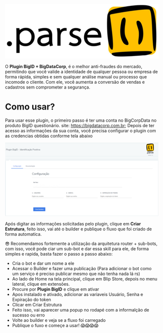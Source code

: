 

![N|Solid](https://raw.githubusercontent.com/Wilkor/img-clonebots/main/logoParseHorizontal.jpeg)


O **Plugin BigID + BigDataCorp**, é o melhor anti-fraudes do mercado, permitindo que você valide a identidade de qualquer pessoa ou empresa de forma rápida, simples e sem qualquer análise manual ou processo que incomode o cliente. Com ele, você aumenta a conversão de vendas e cadastros sem comprometer a segurança.

# Como usar?
 Para usar esse plugin, o primeiro passo é ter uma conta no BigCorpData no produto BigID questionário. site: https://bigdatacorp.com.br;
 Depois de ter acesso as informações da sua conta, você precisa configurar o plugin com as credencias obtidas conforme tela abaixo

![N|Solid](https://raw.githubusercontent.com/Wilkor/doc-plugin-bigid/main/bigID.png)

Após digitar as informações solicitadas pelo plugin, clique em **Criar Estrutura**, feito isso, vai até o builder e publique o fluxo que foi criado de forma automatica.

😎 Recomendamos fortemente a utilização da arquitetura router + sub-bots, com isso, você pode ciar um sub-bot e dar essa skill para ele, de forma simples e rapida, basta fazer o passo a passo abaixo:

- Cria o bot e dar um nome a ele
- Acessar o Builder e fazer uma publicação (Para adicionar o bot como um serviço é preciso publicar mesmo que não tenha nada lá rs)
- Ao lado de Home na tela principal, clique em Blip Store, depois no menu lateral, clique em extensões.
- Procure por **Plugin BigID** e clique em ativar
- Apos instalado e ativado, adicionar as variaveis Usuário, Senha e Expiração do token
- Clicar em Criar Estrutura
- Feito isso, vai aparecer uma popup no rodapé com a informalção de sucesso ou erro
- Volte ao builder e veja se a fluxo foi carregado
- Publique o fuxo e começe a usar! 😱😱😱😱
 
